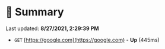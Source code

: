 # 📖 Summary
Last updated: **8/27/2021, 2:29:39 PM**

- `GET` [https://google.com](https://google.com) - **Up** (445ms)
